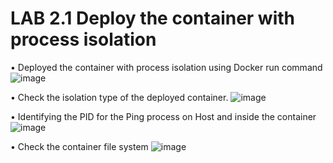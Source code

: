 # LAB 2.1 Deploy the container with process isolation

• Deployed the container with process isolation using Docker run command
![image](https://user-images.githubusercontent.com/71546848/220199472-5d82bad0-2316-4e92-a987-a6bf21e11554.png)

• Check the isolation type of the deployed container.
![image](https://user-images.githubusercontent.com/71546848/220199501-fe612e4c-23a6-4f9f-aed0-e059f23f827e.png)

• Identifying the PID for the Ping process on Host and inside the container
![image](https://user-images.githubusercontent.com/71546848/220199553-fb303c5d-95d5-4f66-9257-2bbbda448a88.png)

• Check the container file system
![image](https://user-images.githubusercontent.com/71546848/220199575-fc5988ff-a8f5-49ca-ba3f-ea9435bfd3b5.png)
